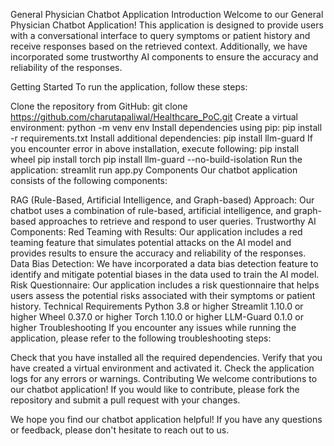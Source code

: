General Physician Chatbot Application
Introduction
Welcome to our General Physician Chatbot Application! This application is designed to provide users with a conversational interface to query symptoms or patient history and receive responses based on the retrieved context. Additionally, we have incorporated some trustworthy AI components to ensure the accuracy and reliability of the responses.

Getting Started
To run the application, follow these steps:

Clone the repository from GitHub: git clone https://github.com/charutapaliwal/Healthcare_PoC.git
Create a virtual environment: python -m venv env
Install dependencies using pip: pip install -r requirements.txt
Install additional dependencies:
pip install llm-guard
If you encounter error in above installation, execute following:
pip install wheel
pip install torch
pip install llm-guard --no-build-isolation
Run the application: streamlit run app.py
Components
Our chatbot application consists of the following components:

RAG (Rule-Based, Artificial Intelligence, and Graph-based) Approach: Our chatbot uses a combination of rule-based, artificial intelligence, and graph-based approaches to retrieve and respond to user queries.
Trustworthy AI Components:
Red Teaming with Results: Our application includes a red teaming feature that simulates potential attacks on the AI model and provides results to ensure the accuracy and reliability of the responses.
Data Bias Detection: We have incorporated a data bias detection feature to identify and mitigate potential biases in the data used to train the AI model.
Risk Questionnaire: Our application includes a risk questionnaire that helps users assess the potential risks associated with their symptoms or patient history.
Technical Requirements
Python 3.8 or higher
Streamlit 1.10.0 or higher
Wheel 0.37.0 or higher
Torch 1.10.0 or higher
LLM-Guard 0.1.0 or higher
Troubleshooting
If you encounter any issues while running the application, please refer to the following troubleshooting steps:

Check that you have installed all the required dependencies.
Verify that you have created a virtual environment and activated it.
Check the application logs for any errors or warnings.
Contributing
We welcome contributions to our chatbot application! If you would like to contribute, please fork the repository and submit a pull request with your changes.

We hope you find our chatbot application helpful! If you have any questions or feedback, please don't hesitate to reach out to us.
